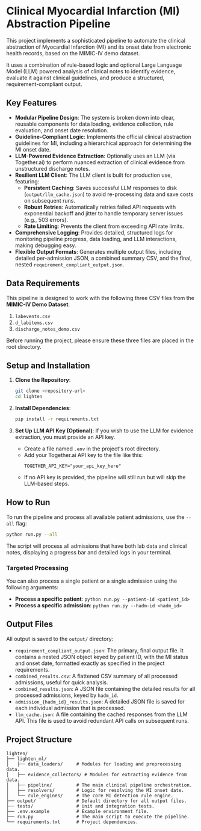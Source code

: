 # Clinical Myocardial Infarction (MI) Abstraction Pipeline

This project implements a sophisticated pipeline to automate the clinical abstraction of Myocardial Infarction (MI) and its onset date from electronic health records, based on the MIMIC-IV demo dataset.

It uses a combination of rule-based logic and optional Large Language Model (LLM) powered analysis of clinical notes to identify evidence, evaluate it against clinical guidelines, and produce a structured, requirement-compliant output.

## Key Features

*   **Modular Pipeline Design**: The system is broken down into clear, reusable components for data loading, evidence collection, rule evaluation, and onset date resolution.
*   **Guideline-Compliant Logic**: Implements the official clinical abstraction guidelines for MI, including a hierarchical approach for determining the MI onset date.
*   **LLM-Powered Evidence Extraction**: Optionally uses an LLM (via Together.ai) to perform nuanced extraction of clinical evidence from unstructured discharge notes.
*   **Resilient LLM Client**: The LLM client is built for production use, featuring:
    *   **Persistent Caching**: Saves successful LLM responses to disk (`output/llm_cache.json`) to avoid re-processing data and save costs on subsequent runs.
    *   **Robust Retries**: Automatically retries failed API requests with exponential backoff and jitter to handle temporary server issues (e.g., 503 errors).
    *   **Rate Limiting**: Prevents the client from exceeding API rate limits.
*   **Comprehensive Logging**: Provides detailed, structured logs for monitoring pipeline progress, data loading, and LLM interactions, making debugging easy.
*   **Flexible Output Formats**: Generates multiple output files, including detailed per-admission JSON, a combined summary CSV, and the final, nested `requirement_compliant_output.json`.

## Data Requirements

This pipeline is designed to work with the following three CSV files from the **MIMIC-IV Demo Dataset**:

1.  `labevents.csv`
2.  `d_labitems.csv`
3.  `discharge_notes_demo.csv`

Before running the project, please ensure these three files are placed in the root directory.

## Setup and Installation

1.  **Clone the Repository**:
    ```bash
    git clone <repository-url>
    cd lighten
    ```

2.  **Install Dependencies**:
    ```bash
    pip install -r requirements.txt
    ```

3.  **Set Up LLM API Key (Optional)**:
    If you wish to use the LLM for evidence extraction, you must provide an API key.
    *   Create a file named `.env` in the project's root directory.
    *   Add your Together.ai API key to the file like this:
        ```
        TOGETHER_API_KEY="your_api_key_here"
        ```
    *   If no API key is provided, the pipeline will still run but will skip the LLM-based steps.

## How to Run

To run the pipeline and process all available patient admissions, use the `--all` flag:

```bash
python run.py --all
```

The script will process all admissions that have both lab data and clinical notes, displaying a progress bar and detailed logs in your terminal.

### Targeted Processing

You can also process a single patient or a single admission using the following arguments:

*   **Process a specific patient**: `python run.py --patient-id <patient_id>`
*   **Process a specific admission**: `python run.py --hadm-id <hadm_id>`

## Output Files

All output is saved to the `output/` directory:

*   `requirement_compliant_output.json`: The primary, final output file. It contains a nested JSON object keyed by patient ID, with the MI status and onset date, formatted exactly as specified in the project requirements.
*   `combined_results.csv`: A flattened CSV summary of all processed admissions, useful for quick analysis.
*   `combined_results.json`: A JSON file containing the detailed results for all processed admissions, keyed by `hadm_id`.
*   `admission_{hadm_id}_results.json`: A detailed JSON file is saved for each individual admission that is processed.
*   `llm_cache.json`: A file containing the cached responses from the LLM API. This file is used to avoid redundant API calls on subsequent runs.

## Project Structure

```
lighten/
├── lighten_ml/
│   ├── data_loaders/     # Modules for loading and preprocessing data.
│   ├── evidence_collectors/ # Modules for extracting evidence from data.
│   ├── pipeline/         # The main clinical pipeline orchestration.
│   ├── resolvers/        # Logic for resolving the MI onset date.
│   └── rule_engines/     # The core MI detection rule engine.
├── output/               # Default directory for all output files.
├── tests/                # Unit and integration tests.
├── .env.example          # Example environment file.
├── run.py                # The main script to execute the pipeline.
└── requirements.txt      # Project dependencies.
